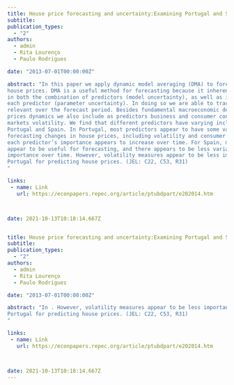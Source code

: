 ```yaml
---
title: House price forecasting and uncertainty:Examining Portugal and Spain
subtitle: 
publication_types:
  - "2"
authors:
  - admin
  - Rita Lourenço
  - Paulo Rodrigues

date: "2013-07-01T00:00:00Z"

abstract: "In this paper we apply dynamic model averaging (DMA) to forecast Portuguese and Spanish
house prices. DMA is a useful method for forecasting because it inherently allows for uncertainty
in both the combination of predictors (model uncertainty), as well as in the marginal effect of
each predictor (parameter uncertainty). In doing so we are able to track which predictors are
relevant over the forecast period. Besides fundamental macroeconomic determinants to house
prices dynamics we also include as predictors business and consumer confidence and financial
markets volatility. We find that different predictors have varying inclusion probabilities for both
Portugal and Spain. In Portugal, most predictors appear to have some value when it comes to
forecasting changes in house prices, including volatility and consumer confidence. Furthermore,
each predictor’s importance appears to increase over time. For Spain, most economic predictors
appear to be useful for forecasting, and there appears to be less variation in each predictor’s
importance over time. However, volatility measures appear to be less important in Spain than in
Portugal for predicting house prices. (JEL: C22, C53, R31)
"

links:
 - name: Link
   url: https://econpapers.repec.org/article/ptubdpart/e202014.htm



date: 2021-10-13T10:18:14.667Z


title: House price forecasting and uncertainty:Examining Portugal and Spain
subtitle: 
publication_types:
  - "2"
authors:
  - admin
  - Rita Lourenço
  - Paulo Rodrigues

date: "2013-07-01T00:00:00Z"

abstract: "In . However, volatility measures appear to be less important in Spain than in
Portugal for predicting house prices. (JEL: C22, C53, R31)
"

links:
 - name: Link
   url: https://econpapers.repec.org/article/ptubdpart/e202014.htm



date: 2021-10-13T10:18:14.667Z
---
```


